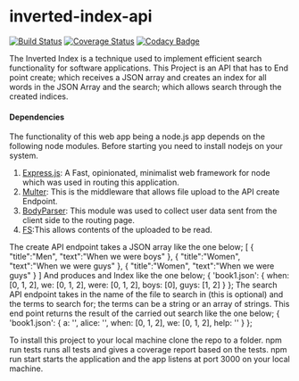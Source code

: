 # inverted-index-api
[![Build Status](https://travis-ci.org/EmaEvidence/inverted-index-api.svg?branch=master)](https://travis-ci.org/EmaEvidence/inverted-index-api)
[![Coverage Status](https://coveralls.io/repos/github/EmaEvidence/inverted-index-api/badge.svg?branch=endpoint)](https://coveralls.io/github/EmaEvidence/inverted-index-api?branch=endpoint)
[![Codacy Badge](https://api.codacy.com/project/badge/Grade/53bcc515421d4cd78bb312ab8d38bdc5)](https://www.codacy.com/app/EmaEvidence/inverted-index-api?utm_source=github.com&amp;utm_medium=referral&amp;utm_content=EmaEvidence/inverted-index-api&amp;utm_campaign=Badge_Grade)

The Inverted Index is a technique used to implement efficient search functionality for software applications. This Project is an API that has to End point create; which receives a JSON array and creates an index for all words in the JSON Array and the search; which allows search through the created indices.
#### Dependencies
The functionality of this web app being a node.js app depends on the following node modules. Before starting you need to install nodejs on your system.
1. [Express.js](https://www.npmjs.com/package/express): A Fast, opinionated, minimalist web framework for node which was used in routing this application.
2. [Multer](https://www.npmjs.com/package/multer): This is the middleware that allows file upload to the API create Endpoint.
3. [BodyParser](https://www.npmjs.com/package/body-parser): This module was used to collect user data sent from the client side to the routing page.
4. [FS](https://www.npmjs.com/package/fs):This allows contents of the uploaded to be read.

The create API endpoint takes a JSON array like the one below;
[
  {
    "title":"Men",
    "text":"When we were boys"
  },
  {
    "title":"Women",
    "text":"When we were guys"
  },
  {
    "title":"Women",
    "text":"When we were guys"
  }
]
And produces and Index like the one below;
{
  'book1.json': {
    when: [0, 1, 2],
    we: [0, 1, 2],
    were: [0, 1, 2],
    boys: [0],
    guys: [1, 2]
  }
};
The search API endpoint takes in the name of the file to search in (this is optional) and the terms to search for; the terms can be a string or an array of strings. This end point returns the result of the carried out search like the one below;
{
 'book1.json': {
   a: '',
   alice: '',
   when: [0, 1, 2],
   we: [0, 1, 2],
   help: '' }
};

To install this project to your local machine clone the repo to a folder.
npm run tests runs all tests and gives a coverage report based on the tests.
npm run start starts the application and the app listens at port 3000 on your local machine.
